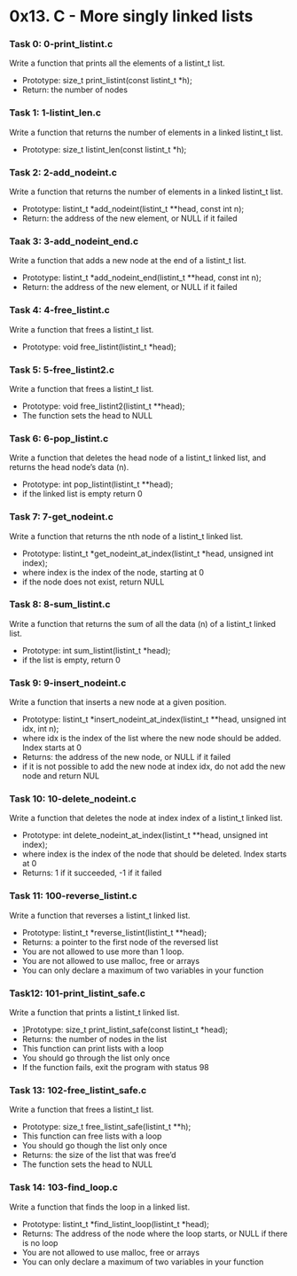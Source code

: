 # 0x13. C - More singly linked lists

### Task 0: 0-print_listint.c
Write a function that prints all the elements of a listint_t list.
* Prototype: size_t print_listint(const listint_t *h);
* Return: the number of nodes

### Task 1: 1-listint_len.c
Write a function that returns the number of elements in a linked listint_t list.
* Prototype: size_t listint_len(const listint_t *h);

### Task 2: 2-add_nodeint.c
Write a function that returns the number of elements in a linked listint_t list.
* Prototype: listint_t *add_nodeint(listint_t **head, const int n);
* Return: the address of the new element, or NULL if it failed

### Taak 3: 3-add_nodeint_end.c
Write a function that adds a new node at the end of a listint_t list.
* Prototype: listint_t *add_nodeint_end(listint_t **head, const int n);
* Return: the address of the new element, or NULL if it failed

### Task 4: 4-free_listint.c
Write a function that frees a listint_t list.
* Prototype: void free_listint(listint_t *head);

### Task 5: 5-free_listint2.c
Write a function that frees a listint_t list.
* Prototype: void free_listint2(listint_t **head);
* The function sets the head to NULL

### Task 6: 6-pop_listint.c
Write a function that deletes the head node of a listint_t linked list, and returns the head node’s data (n).
* Prototype: int pop_listint(listint_t **head);
* if the linked list is empty return 0

### Task 7: 7-get_nodeint.c
Write a function that returns the nth node of a listint_t linked list.
* Prototype: listint_t *get_nodeint_at_index(listint_t *head, unsigned int index);
* where index is the index of the node, starting at 0
* if the node does not exist, return NULL

### Task 8: 8-sum_listint.c
Write a function that returns the sum of all the data (n) of a listint_t linked list.
* Prototype: int sum_listint(listint_t *head);
* if the list is empty, return 0

### Task 9: 9-insert_nodeint.c
Write a function that inserts a new node at a given position.
* Prototype: listint_t *insert_nodeint_at_index(listint_t **head, unsigned int idx, int n);
* where idx is the index of the list where the new node should be added. Index starts at 0
* Returns: the address of the new node, or NULL if it failed
* if it is not possible to add the new node at index idx, do not add the new node and return NUL

### Task 10: 10-delete_nodeint.c
Write a function that deletes the node at index index of a listint_t linked list.
* Prototype: int delete_nodeint_at_index(listint_t **head, unsigned int index);
* where index is the index of the node that should be deleted. Index starts at 0
* Returns: 1 if it succeeded, -1 if it failed

### Task 11: 100-reverse_listint.c
Write a function that reverses a listint_t linked list.
* Prototype: listint_t *reverse_listint(listint_t **head);
* Returns: a pointer to the first node of the reversed list
* You are not allowed to use more than 1 loop.
* You are not allowed to use malloc, free or arrays
* You can only declare a maximum of two variables in your function

### Task12: 101-print_listint_safe.c
Write a function that prints a listint_t linked list.
* ]Prototype: size_t print_listint_safe(const listint_t *head);
* Returns: the number of nodes in the list
* This function can print lists with a loop
* You should go through the list only once
* If the function fails, exit the program with status 98

### Task 13: 102-free_listint_safe.c
Write a function that frees a listint_t list.
* Prototype: size_t free_listint_safe(listint_t **h);
* This function can free lists with a loop
* You should go though the list only once
* Returns: the size of the list that was free’d
* The function sets the head to NULL

### Task 14: 103-find_loop.c
Write a function that finds the loop in a linked list.
* Prototype: listint_t *find_listint_loop(listint_t *head);
* Returns: The address of the node where the loop starts, or NULL if there is no loop
* You are not allowed to use malloc, free or arrays
* You can only declare a maximum of two variables in your function
